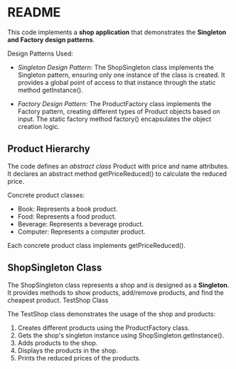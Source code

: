 <h1>README</h1>

This code implements a **shop application** that demonstrates the **Singleton and Factory design patterns**.

Design Patterns Used:

* *Singleton Design Pattern:*
    The ShopSingleton class implements the Singleton pattern, ensuring only one instance of the class is created. It provides a global point of access to that instance through the static method getInstance().

* *Factory Design Pattern:*
    The ProductFactory class implements the Factory pattern, creating different types of Product objects based on input. The static factory method factory() encapsulates the object creation logic.

<h2>Product Hierarchy</h2>

The code defines an *abstract class* Product with price and name attributes. It declares an abstract method getPriceReduced() to calculate the reduced price.

Concrete product classes:

* Book: Represents a book product.
* Food: Represents a food product.
* Beverage: Represents a beverage product.
* Computer: Represents a computer product.

Each concrete product class implements getPriceReduced().

<h2>ShopSingleton Class</h2>

The ShopSingleton class represents a shop and is designed as a **Singleton**. It provides methods to show products, add/remove products, and find the cheapest product.
TestShop Class

The TestShop class demonstrates the usage of the shop and products:

1. Creates different products using the ProductFactory class.
2. Gets the shop's singleton instance using ShopSingleton.getInstance().
3. Adds products to the shop.
4. Displays the products in the shop.
5. Prints the reduced prices of the products.
